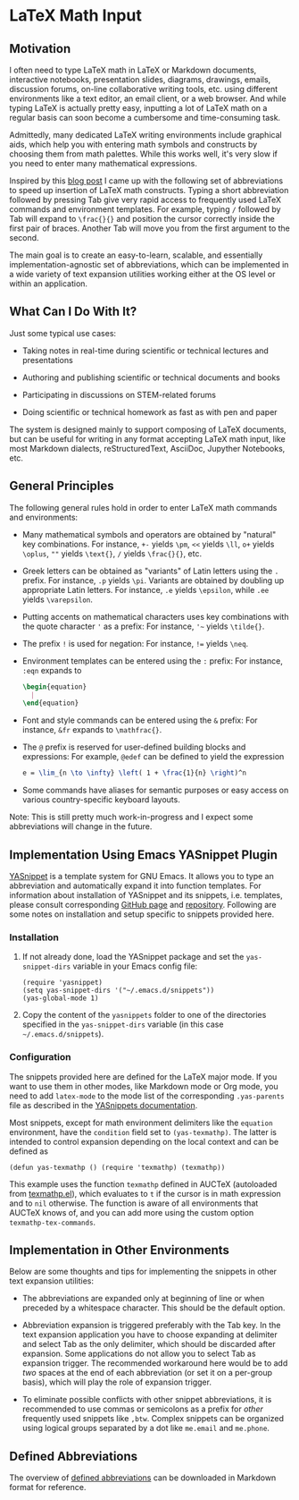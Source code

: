 
# LaTeX Math Input

## Motivation

I often need to type LaTeX math in LaTeX or Markdown documents, interactive notebooks, presentation slides, diagrams, drawings, emails, discussion forums, on-line collaborative writing tools, etc. using different environments like a text editor, an email client, or a web browser. And while typing LaTeX is actually pretty easy, inputting a lot of LaTeX math on a regular basis can soon become a cumbersome and time-consuming task.

Admittedly, many dedicated LaTeX writing environments include graphical aids, which help you with entering math symbols and constructs by choosing them from math palettes. While this works well, it's very slow if you need to enter many mathematical expressions.

Inspired by this [blog post][castel-notes] I came up with the following set of abbreviations to speed up insertion of LaTeX math constructs. Typing a short abbreviation followed by pressing Tab give very rapid access to frequently used LaTeX commands and environment templates. For example, typing `/` followed by Tab will expand to `\frac{}{}` and position the cursor correctly inside the first pair of braces. Another Tab will move you from the first argument to the second.

The main goal is to create an easy-to-learn, scalable, and essentially implementation-agnostic set of abbreviations, which can be implemented in a wide variety of text expansion utilities working either at the OS level or within an application.

## What Can I Do With It?

Just some typical use cases:

- Taking notes in real-time during scientific or technical lectures and presentations

- Authoring and publishing scientific or technical documents and books

- Participating in discussions on STEM-related forums

- Doing scientific or technical homework as fast as with pen and paper

The system is designed mainly to support composing of LaTeX documents, but can be useful for writing in any format accepting LaTeX math input, like most Markdown dialects, reStructuredText, AsciiDoc, Jupyther Notebooks, etc.

## General Principles

The following general rules hold in order to enter LaTeX math commands and environments:

- Many mathematical symbols and operators are obtained by "natural" key combinations. For instance, `+-` yields `\pm`, `<<` yields `\ll`, `o+` yields `\oplus`, `""` yields `\text{}`, `/` yields `\frac{}{}`, etc.

- Greek letters can be obtained as "variants" of Latin letters using the `.` prefix. For instance, `.p` yields `\pi`. Variants are obtained by doubling up appropriate Latin letters. For instance, `.e` yields `\epsilon`, while `.ee` yields `\varepsilon`.

- Putting accents on mathematical characters uses key combinations with the quote character `'` as a prefix: For instance, `'~` yields `\tilde{}`.

- The prefix `!` is used for negation: For instance, `!=` yields `\neq`.

- Environment templates can be entered using the `:` prefix: For instance, `:eqn` expands to

    ```latex
    \begin{equation}
      |
    \end{equation}
    ```

- Font and style commands can be entered using the `&` prefix: For instance, `&fr` expands to `\mathfrac{}`.

- The `@` prefix is reserved for user-defined building blocks and expressions: For example, `@edef` can be defined to yield the expression

    ```latex
    e = \lim_{n \to \infty} \left( 1 + \frac{1}{n} \right)^n
    ```

- Some commands have aliases for semantic purposes or easy access on various country-specific keyboard layouts.

Note: This is still pretty much work-in-progress and I expect some abbreviations will change in the future.

## Implementation Using Emacs YASnippet Plugin

[YASnippet][yasnippet-github] is a template system for GNU Emacs. It allows you to type an abbreviation and automatically expand it into function templates. For information about installation of YASnippet and its snippets, i.e. templates, please consult corresponding [GitHub page][yasnippet-doc] and [repository][yasnippet-github]. Following are some notes on installation and setup specific to snippets provided here.

### Installation

1. If not already done, load the YASnippet package and set the `yas-snippet-dirs` variable in your Emacs config file:

    ```elisp
    (require 'yasnippet)
    (setq yas-snippet-dirs '("~/.emacs.d/snippets"))
    (yas-global-mode 1)
    ```

2. Copy the content of the `yasnippets` folder to one of the directories specified in the `yas-snippet-dirs` variable (in this case `~/.emacs.d/snippets`).

### Configuration

The snippets provided here are defined for the LaTeX major mode. If you want to use them in other modes, like Markdown mode or Org mode, you need to add `latex-mode` to the mode list of the corresponding `.yas-parents` file as described in the [YASnippets documentation][yasnippet-doc-org].

Most snippets, except for math environment delimiters like the `equation` environment, have the `condition` field set to `(yas-texmathp)`. The latter is intended to control expansion depending on the local context and can be defined as

```elisp
(defun yas-texmathp () (require 'texmathp) (texmathp))
```

This example uses the function `texmathp` defined in AUCTeX (autoloaded from [texmathp.el][texmathp]), which evaluates to `t` if the cursor is in math expression and to `nil` otherwise. The function is aware of all environments that AUCTeX knows of, and you can add more using the custom option `texmathp-tex-commands`.

## Implementation in Other Environments

Below are some thoughts and tips for implementing the snippets in other text expansion utilities:

- The abbreviations are expanded only at beginning of line or when preceded by a whitespace character. This should be the default option.

- Abbreviation expansion is triggered preferably with the Tab key. In the text expansion application you have to choose expanding at delimiter and select Tab as the only delimiter, which should be discarded after expansion. Some applications do not allow you to select Tab as expansion trigger. The recommended workaround here would be to add _two_ spaces at the end of each abbreviation (or set it on a per-group basis), which will play the role of expansion trigger.

- To eliminate possible conflicts with other snippet abbreviations, it is recommended to use commas or semicolons as a prefix for _other_ frequently used snippets like `,btw`. Complex snippets can be organized using logical groups separated by a dot like `me.email` and `me.phone`.

## Defined Abbreviations

The overview of [defined abbreviations][abbr-md] can be downloaded in Markdown format for reference.

[castel-notes]: https://castel.dev/post/lecture-notes-1/

[yasnippet-github]: https://github.com/joaotavora/yasnippet

[yasnippet-doc]: http://joaotavora.github.io/yasnippet/

[yasnippet-doc-org]: http://joaotavora.github.io/yasnippet/snippet-organization.html

[texmathp]: http://git.savannah.gnu.org/cgit/auctex.git/tree/texmathp.el

[abbr-md]: ./abbreviations.md

